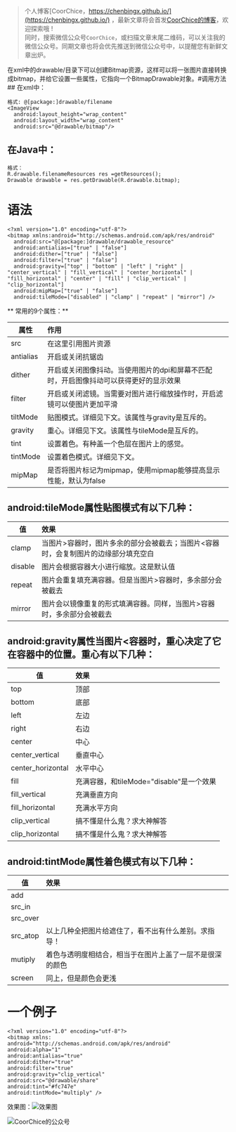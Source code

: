 > 个人博客[CoorChice，https://chenbingx.github.io/](https://chenbingx.github.io/)  ，最新文章将会首发[CoorChice的博客](https://chenbingx.github.io/)，欢迎探索哦 !  
同时，搜索微信公众号`CoorChice`，或扫描文章末尾二维码，可以关注我的微信公众号。同期文章也将会优先推送到微信公众号中，以提醒您有新鲜文章出炉。

在xml中的drawable/目录下可以创建Bitmap资源，这样可以将一张图片直接转换成bitmap，并给它设置一些属性，它指向一个BitmapDrawable对象。#调用方法## 在xml中：
```
格式: @[package:]drawable/filename
<ImageView
  android:layout_height="wrap_content"
  android:layout_width="wrap_content"
  android:src="@drawable/bitmap"/>
```
## 在Java中：
``` 
格式：
R.drawable.filenameResources res =getResources();
Drawable drawable = res.getDrawable(R.drawable.bitmap);
```

# 语法
```
<?xml version="1.0" encoding="utf-8"?>
<bitmap xmlns:android="http://schemas.android.com/apk/res/android" 
  android:src="@[package:]drawable/drawable_resource" 
  android:antialias=["true" | "false"] 
  android:dither=["true" | "false"] 
  android:filter=["true" | "false"] 
  android:gravity=["top" | "bottom" | "left" | "right" | "center_vertical" | "fill_vertical" | "center_horizontal" | "fill_horizontal" | "center" | "fill" | "clip_vertical" | "clip_horizontal"] 
  android:mipMap=["true" | "false"] 
  android:tileMode=["disabled" | "clamp" | "repeat" | "mirror"] />
```
** 常用的9个属性：**

| 属性 | 作用 |
| --- |:---|
|src|在这里引用图片资源|
|antialias|开启或关闭抗锯齿|
|dither|开启或关闭图像抖动。当使用图片的dpi和屏幕不匹配时，开启图像抖动可以获得更好的显示效果|
|filter|开启或关闭滤镜。当需要对图片进行缩放操作时，开启滤镜可以使图片更加平滑|
|tiltMode|贴图模式。详细见下文。该属性与gravity是互斥的。|
|gravity|重心。详细见下文。该属性与tileMode是互斥的。|
|tint|设置着色。有种盖一个色层在图片上的感觉。|
|tintMode|设置着色模式。详细见下文。|
|mipMap|是否将图片标记为mipmap，使用mipmap能够提高显示性能，默认为false|
## android:tileMode属性贴图模式有以下几种：
| 值 | 效果 |
| ------------- |:-------------|
| clamp | 当图片>容器时，图片多余的部分会被截去；当图片<容器时，会复制图片的边缘部分填充空白 |
| disable | 图片会根据容器大小进行缩放。这是默认值 |
| repeat| 图片会重复填充满容器。但是当图片>容器时，多余部分会被截去|
|mirror|图片会以镜像重复的形式填满容器。同样，当图片>容器时，多余部分会被截去|
## android:gravity属性当图片<容器时，重心决定了它在容器中的位置。重心有以下几种：
| 值 | 效果 |
| ------------- |:-------------|
|top|顶部|
|bottom|底部|
|left|左边|
|right|右边|
|center|中心|
|center_vertical|垂直中心|
|center_horizontal|水平中心|
|fill|充满容器，和tileMode="disable"是一个效果|
|fill_vertical|充满垂直方向|
|fill_horizontal|充满水平方向|
|clip_vertical|搞不懂是什么鬼？求大神解答|
|clip_horizontal|搞不懂是什么鬼？求大神解答|
## android:tintMode属性着色模式有以下几种：
|值|效果|
|---|:---|
|add||
|src_in||
|src_over||
|src_atop|以上几种全把图片给遮住了，看不出有什么差别。求指导！|
|mutiply|着色与透明度相结合，相当于在图片上盖了一层不是很深的颜色|
|screen|同上，但是颜色会更浅|
# 一个例子
```
<?xml version="1.0" encoding="utf-8"?>
<bitmap xmlns:
android="http://schemas.android.com/apk/res/android" 
android:alpha="1" 
android:antialias="true" 
android:dither="true" 
android:filter="true" 
android:gravity="clip_vertical" 
android:src="@drawable/share" 
android:tint="#fc747e" 
android:tintMode="multiply" />
```
效果图：![效果图](http://upload-images.jianshu.io/upload_images/1869462-ba804ce576cc6d44?imageMogr2/auto-orient/strip%7CimageView2/2/w/1240)


 ![CoorChice的公众号](http://upload-images.jianshu.io/upload_images/1869462-ed1cf3854cb98675.jpg?imageMogr2/auto-orient/strip%7CimageView2/2/w/1240) 
